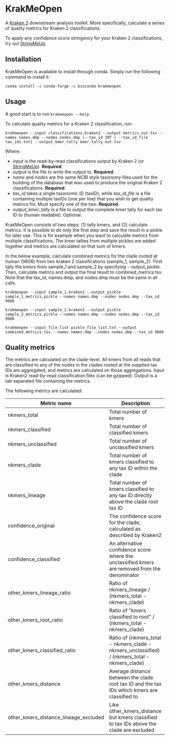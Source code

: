 # KrakMeOpen

A [Kraken 2] downstream analysis toolkit. More specifically, calculate a series of quality metrics for Kraken 2 classifications.

To apply any confidence score stringency for your Kraken 2 classifications, try out [StringMeUp].

## Installation
KrakMeOpen is available to install through conda. Simply run the following command to install it:

`conda install -c conda-forge -c bioconda krakmeopen`

## Usage

A good start is to run `krakmeopen --help`.

To calculate quality metrics for a Kraken 2 classification, run:

`krakmeopen --input classifications.kraken2 --output metrics_out.tsv --names names.dmp --nodes nodes.dmp [--tax_id INT | --tax_id_file tax_ids.txt] --output_kmer_tally kmer_tally_out.tsv`

Where:
* _input_ is the read-by-read classifications output by Kraken 2 (or [StringMeUp]). **Required**.
* _output_ is the file to write the output to. **Required**.
* _name_ and _nodes_ are the same NCBI style taxonomy files used for the building of the database that was used to produce the original Kraken 2 classifications. **Required**.
* _tax_id_ takes a single taxonomic ID (taxID), while _tax_id_file_ is a file containing multiple taxIDs (one per line) that you wish to get quality metrics for.
Must specify one of the two. **Required**.
* _output_kmer_tally_ is a file to output the complete kmer tally for each tax ID to (human readable). Optional.

KrakMeOpen consists of two steps: (1) tally kmers, and (2) calculate metrics. It is possible to do only the first step and save the result in a pickle for later use. This is
for example when you want to calculate metrics from multiple classifications. The kmer tallies from multiple pickles are added together and metrics are calculated on that sum of kmers.

In the below example, calculate combined metrics for the clade rooted at human (9606) from two kraken 2 classifications (sample_1, sample_2). First tally the kmers from sample_1 and sample_2 by specifying --output_pickle. Then, calculate metrics and output the final result to combined_metrics.tsv. Note that the tax_id, names.dmp, and nodes.dmp must be the same in all calls.

`krakmeopen --input sample_1.kraken2 --output_pickle sample_1_metrics.pickle --names names.dmp --nodes nodes.dmp --tax_id 9606`

`krakmeopen --input sample_2.kraken2 --output_pickle sample_2_metrics.pickle --names names.dmp --nodes nodes.dmp --tax_id 9606`

`krakmeopen --input_file_list pickle_file_list.txt --output combined_metrics.tsv --names names.dmp --nodes nodes.dmp --tax_id 9606`

## Quality metrics

The metrics are calculated on the clade-level. All kmers from all reads that are classified to any of the nodes in the
clades rooted at the supplied tax IDs are aggregated, and metrics are calculated on those aggregations. Input is
Kraken2 read-by-read classification files (can be gzipped). Output is a tab separated file containing the metrics.

The following metrics are calculated:

| Metric name | Description |
|-------------|-------------|
| nkmers_total | Total number of kmers |
| nkmers_classified | Total number of classified kmers |
| nkmers_unclassified | Total number of unclassified kmers |
| nkmers_clade | Total number of kmers classified to any tax ID within the clade |
| nkmers_lineage | Total number of kmers classified to any tax ID directly above the clade root tax ID |
| confidence_original | The confidence score for the clade, calculated as described by Kraken2 |
| confidence_classified | An alternative confidence score where the unclassified kmers are removed from the denominator |
| other_kmers_lineage_ratio | Ratio of nkmers_lineage / (nkmers_total - nkmers_clade) |
| other_kmers_root_ratio | Ratio of "kmers classified to root" / (nkmers_total - nkmers_clade) |
| other_kmers_classified_ratio | Ratio of (nkmers_total - nkmers_clade - nkmers_unclassified) / (nkmers_total - nkmers_clade) |
| other_kmers_distance | Average distance between the clade root tax ID and the tax IDs which kmers are classified to |
| other_kmers_distance_lineage_excluded | Like other_kmers_distance but kmers classified to tax IDs above the clade are excluded |

[Kraken 2]: https://github.com/DerrickWood/kraken2
[StringMeUp]: https://github.com/danisven/stringmeup
